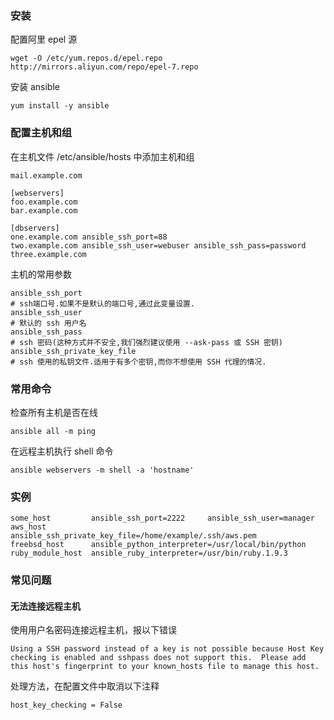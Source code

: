 ### 安装

配置阿里 epel 源

```
wget -O /etc/yum.repos.d/epel.repo http://mirrors.aliyun.com/repo/epel-7.repo
```

安装 ansible

```
yum install -y ansible
```

### 配置主机和组

在主机文件 /etc/ansible/hosts  中添加主机和组

```
mail.example.com

[webservers]
foo.example.com
bar.example.com

[dbservers]
one.example.com ansible_ssh_port=88
two.example.com ansible_ssh_user=webuser ansible_ssh_pass=password
three.example.com
```

主机的常用参数

```
ansible_ssh_port
# ssh端口号.如果不是默认的端口号,通过此变量设置.
ansible_ssh_user
# 默认的 ssh 用户名
ansible_ssh_pass
# ssh 密码(这种方式并不安全,我们强烈建议使用 --ask-pass 或 SSH 密钥)
ansible_ssh_private_key_file
# ssh 使用的私钥文件.适用于有多个密钥,而你不想使用 SSH 代理的情况.
```

### 常用命令

检查所有主机是否在线

```
ansible all -m ping
```

在远程主机执行 shell 命令

```
ansible webservers -m shell -a 'hostname'
```

### 实例

```
some_host         ansible_ssh_port=2222     ansible_ssh_user=manager
aws_host          ansible_ssh_private_key_file=/home/example/.ssh/aws.pem
freebsd_host      ansible_python_interpreter=/usr/local/bin/python
ruby_module_host  ansible_ruby_interpreter=/usr/bin/ruby.1.9.3
```

### 常见问题

#### 无法连接远程主机

使用用户名密码连接远程主机，报以下错误

```
Using a SSH password instead of a key is not possible because Host Key checking is enabled and sshpass does not support this.  Please add this host's fingerprint to your known_hosts file to manage this host.
```

处理方法，在配置文件中取消以下注释

```
host_key_checking = False
```

